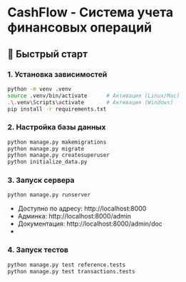 # CashFlow - Система учета финансовых операций
## 🚀 Быстрый старт
### 1. Установка зависимостей
```bash
python -m venv .venv
source .venv/bin/activate      # Активация (Linux/Mac)
.\.venv\Scripts\activate       # Активация (Windows)
pip install -r requirements.txt
```
### 2. Настройка базы данных
```bash
python manage.py makemigrations
python manage.py migrate
python manage.py createsuperuser
python initialize_data.py
```
### 3. Запуск сервера
```bash
python manage.py runserver
```
- Доступно по адресу: http://localhost:8000
- Админка: http://localhost:8000/admin
- Документация: http://localhost:8000/admin/doc
- 
### 4. Запуск тестов
```bash
python manage.py test reference.tests
python manage.py test transactions.tests
```
